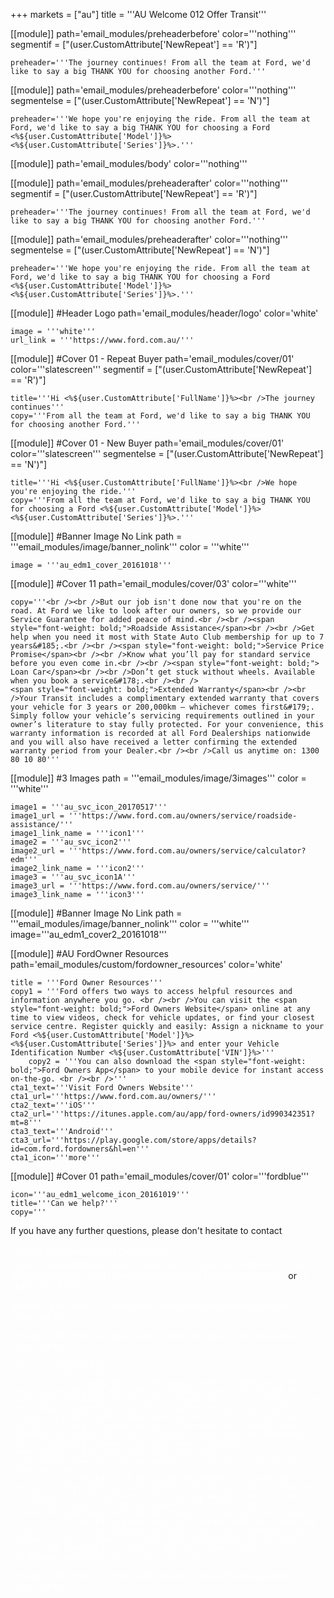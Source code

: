 +++
markets = ["au"]
title = '''AU Welcome 012 Offer Transit'''

[[module]]
path='email_modules/preheaderbefore'
color='''nothing'''
segmentif = ["(user.CustomAttribute['NewRepeat'] == 'R')"]

	preheader='''The journey continues! From all the team at Ford, we'd like to say a big THANK YOU for choosing another Ford.'''

[[module]]
path='email_modules/preheaderbefore'
color='''nothing'''
segmentelse = ["(user.CustomAttribute['NewRepeat'] == 'N')"]

	preheader='''We hope you're enjoying the ride. From all the team at Ford, we'd like to say a big THANK YOU for choosing a Ford <%${user.CustomAttribute['Model']}%> <%${user.CustomAttribute['Series']}%>.'''

[[module]]
path='email_modules/body'
color='''nothing'''

[[module]]
path='email_modules/preheaderafter'
color='''nothing'''
segmentif = ["(user.CustomAttribute['NewRepeat'] == 'R')"]

	preheader='''The journey continues! From all the team at Ford, we'd like to say a big THANK YOU for choosing another Ford.'''

[[module]]
path='email_modules/preheaderafter'
color='''nothing'''
segmentelse = ["(user.CustomAttribute['NewRepeat'] == 'N')"]

	preheader='''We hope you're enjoying the ride. From all the team at Ford, we'd like to say a big THANK YOU for choosing a Ford <%${user.CustomAttribute['Model']}%> <%${user.CustomAttribute['Series']}%>.'''


[[module]] #Header Logo
path='email_modules/header/logo'
color='white'

	image = '''white'''
	url_link = '''https://www.ford.com.au/'''



 
[[module]] #Cover 01 - Repeat Buyer
path='email_modules/cover/01'
color='''slatescreen'''
segmentif = ["(user.CustomAttribute['NewRepeat'] == 'R')"]
 
	title='''Hi <%${user.CustomAttribute['FullName']}%><br />The journey continues'''
	copy='''From all the team at Ford, we'd like to say a big THANK YOU for choosing another Ford.'''

[[module]] #Cover 01 - New Buyer
path='email_modules/cover/01'
color='''slatescreen'''
segmentelse = ["(user.CustomAttribute['NewRepeat'] == 'N')"]
 
	title='''Hi <%${user.CustomAttribute['FullName']}%><br />We hope you're enjoying the ride.'''
	copy='''From all the team at Ford, we'd like to say a big THANK YOU for choosing a Ford <%${user.CustomAttribute['Model']}%> <%${user.CustomAttribute['Series']}%>.'''

[[module]] #Banner Image No Link
path = '''email_modules/image/banner_nolink'''
color = '''white'''

	image = '''au_edm1_cover_20161018'''



[[module]] #Cover 11
path='email_modules/cover/03'
color='''white'''

	copy='''<br /><br />But our job isn't done now that you're on the road. At Ford we like to look after our owners, so we provide our Service Guarantee for added peace of mind.<br /><br /><span style="font-weight: bold;">Roadside Assistance</span><br /><br />Get help when you need it most with State Auto Club membership for up to 7 years&#185;.<br /><br /><span style="font-weight: bold;">Service Price Promise</span><br /><br />Know what you’ll pay for standard service before you even come in.<br /><br /><span style="font-weight: bold;">
	Loan Car</span><br /><br />Don’t get stuck without wheels. Available when you book a service&#178;.<br /><br />
	<span style="font-weight: bold;">Extended Warranty</span><br /><br />Your Transit includes a complimentary extended warranty that covers your vehicle for 3 years or 200,000km – whichever comes first&#179;. Simply follow your vehicle’s servicing requirements outlined in your owner’s literature to stay fully protected. For your convenience, this warranty information is recorded at all Ford Dealerships nationwide and you will also have received a letter confirming the extended warranty period from your Dealer.<br /><br />Call us anytime on: 1300 80 10 80''' 

 [[module]] #3 Images
path = '''email_modules/image/3images'''
color = '''white'''

	image1 = '''au_svc_icon_20170517'''
	image1_url = '''https://www.ford.com.au/owners/service/roadside-assistance/'''
	image1_link_name = '''icon1'''
	image2 = '''au_svc_icon2'''
	image2_url = '''https://www.ford.com.au/owners/service/calculator?edm'''
	image2_link_name = '''icon2'''
	image3 = '''au_svc_icon1A'''
	image3_url = '''https://www.ford.com.au/owners/service/'''
	image3_link_name = '''icon3'''


[[module]] #Banner Image No Link
path = '''email_modules/image/banner_nolink'''
color = '''white'''
	image='''au_edm1_cover2_20161018'''

[[module]] #AU FordOwner Resources
path='email_modules/custom/fordowner_resources'
color='white'

	title = '''Ford Owner Resources'''
	copy1 = '''Ford offers two ways to access helpful resources and information anywhere you go. <br /><br />You can visit the <span style="font-weight: bold;">Ford Owners Website</span> online at any time to view videos, check for vehicle updates, or find your closest service centre. Register quickly and easily: Assign a nickname to your Ford <%${user.CustomAttribute['Model']}%> <%${user.CustomAttribute['Series']}%> and enter your Vehicle Identification Number <%${user.CustomAttribute['VIN']}%>'''
		copy2 = '''You can also download the <span style="font-weight: bold;">Ford Owners App</span> to your mobile device for instant access on-the-go. <br /><br />'''
	cta1_text='''Visit Ford Owners Website'''
	cta1_url='''https://www.ford.com.au/owners/'''
	cta2_text='''iOS'''
	cta2_url='''https://itunes.apple.com/au/app/ford-owners/id990342351?mt=8'''
	cta3_text='''Android'''
	cta3_url='''https://play.google.com/store/apps/details?id=com.ford.fordowners&hl=en'''
	cta1_icon='''more'''

[[module]] #Cover 01
path='email_modules/cover/01'
color='''fordblue'''

	icon='''au_edm1_welcome_icon_20161019'''
	title='''Can we help?'''
	copy='''
If you have any further questions, please don't hesitate to contact <br /><br /><span style="color:#FFFFFF"><%${user.CustomAttribute['Dealer_Name']}%> on <a href="tel:<%${user.CustomAttribute['Dealer_Phone']}%>" style="color:#FFFFFF; text-decoration:none"><%${user.CustomAttribute['Dealer_Phone']}%></a>	</span>or <a href="tel:133673" style="color:#FFFFFF; text-decoration:none"><span style="color:#FFFFFF">13 FORD (13 36 73)</span>'''


[[module]] #Footer AU Social
path='email_modules/footer/au/social'
color='white'

[[module]] #Footer Disclaimer
path='email_modules/footer/disclaimer'
color='white'

	text = '''DISCLAIMERS:
				<br /> <br />
				1) Private and Blue Business Fleet customers only at participating Dealers who have not reached 7 years or 105,000 kms. State Auto Club Roadside Assistance & Membership is included with the first seven standard services for 12 months or until your next eligible standard service (whichever occurs first). Standard services include all A and B logbook services. Customers must comply with scheduled servicing intervals to maintain continuity of membership. See <a href="https://www.ford.com.au/owners/service/t-and-c/"	name="terms2" style="text-decoration:underline; color:#91a4b1">www.ford.com.au/owners/service/t-and-c</a> for full terms.<br /><br />
				2) Available at participating dealers on scheduled services or overnight warranty repairs. Private and Blue, Silver and Gold Business Fleet customers only. Booking may be required. See <a href="https://www.ford.com.au/"	name="ford1" style="text-decoration:underline; color:#91a4b1">www.ford.com.au</a>.<br /><br />
				3) The Factory Warranty will operate under the terms and conditions of the Ford Express New Vehicle Warranty. Commences upon delivery to the customers or upon first registration of the vehicle for on-sold demonstrator vehicles and ends after 3 years or 200,000kms, whichever occurs first.<br /><br /> '''



[[module]] #Footer AU Online
path='email_modules/footer/au/online'
color='white'
+++